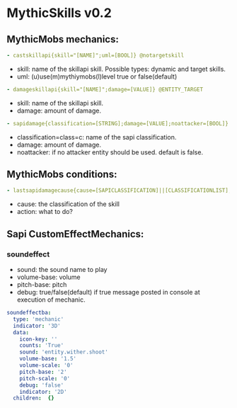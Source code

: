# MythicSkills v0.2

## MythicMobs mechanics:

```yaml 
- castskillapi{skill="[NAME]";uml=[BOOL]} @notargetskill
```
+ skill: name of the skillapi skill. Possible types: dynamic and target skills.
+ uml: (u)use(m)mythiymobs(l)level true or false(default)

```yaml 
- damageskillapi{skill="[NAME]";damage=[VALUE]} @ENTITY_TARGET
```
+ skill: name of the skillapi skill.
+ damage: amount of damage.

```yaml 
- sapidamage{classification=[STRING];damage=[VALUE];noattacker=[BOOL]} @ENTITY_TARGET
```
+ classification=class=c: name of the sapi classification.
+ damage: amount of damage.
+ noattacker: if no attacker entity should be used. default is false.


## MythicMobs conditions:

```yaml 
- lastsapidamagecause{cause=[SAPICLASSIFICATION]||[CLASSIFICATIONLIST];action=[BOOL]||[CAST]||[CASTINSTEAD]}
```
+ cause: the classification of the skill
+ action: what to do?


## Sapi CustomEffectMechanics:

### soundeffect

+ sound: the sound name to play
+ volume-base: volume
+ pitch-base: pitch
+ debug: true/false(default) if true message posted in console at execution of mechanic.

```yaml
soundeffectba: 
  type: 'mechanic'
  indicator: '3D'
  data: 
    icon-key: ''
    counts: 'True'
    sound: 'entity.wither.shoot'
    volume-base: '1.5'
    volume-scale: '0'
    pitch-base: '2'
    pitch-scale: '0'
    debug: 'false'
    indicator: '2D'
  children:  {}
```
